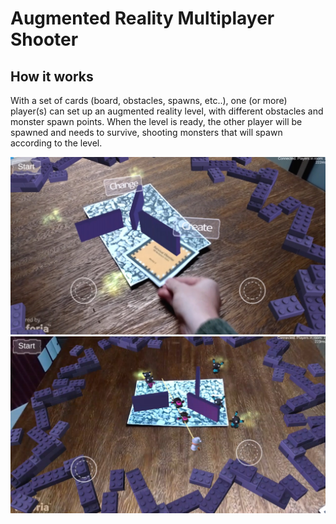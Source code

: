# Augmented Reality Multiplayer Shooter

## How it works

With a set of cards (board, obstacles, spawns, etc..), one (or more) player(s) can set up an augmented reality level, with different obstacles and monster spawn points. When the level is ready, the other player will be spawned and needs to survive, shooting monsters that will spawn according to the level.

![sample 1](https://github.com/ramonsaraiva/ar-multiplayer-game/blob/master/etc/sample1.png)
![sample 2](https://github.com/ramonsaraiva/ar-multiplayer-game/blob/master/etc/sample2.png)

